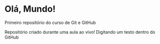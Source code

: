 # Olá, Mundo!
 Primeiro repositório do curso de Git e GitHub

 Repositório criado durante uma aula ao vivo! 
 Digitando  um testo dentro  do GitHub
